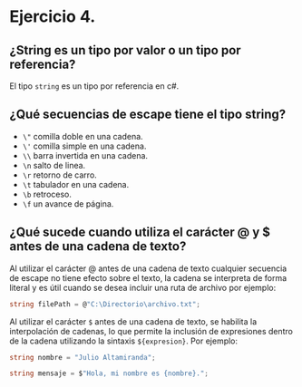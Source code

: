 # Ejercicio 4.

## ¿String es un tipo por valor o un tipo por referencia?

El tipo `string` es un tipo por referencia en c#. 

## ¿Qué secuencias de escape tiene el tipo string?








- `\"` comilla doble en una cadena.
- `\'` comilla simple en una cadena.
- `\\` barra invertida en una cadena.
- `\n` salto de linea.
- `\r` retorno de carro.
- `\t` tabulador en una cadena.
- `\b` retroceso.
- `\f` un avance de página.
## ¿Qué sucede cuando utiliza el carácter @ y $ antes de una cadena de texto?

Al utilizar el carácter @ antes de una cadena de texto cualquier secuencia de escape no tiene efecto sobre el texto, la cadena se interpreta de forma literal y es útil cuando se desea incluir una ruta de archivo por ejemplo:
```csharp 
string filePath = @"C:\Directorio\archivo.txt";
```


Al utilizar el carácter `$` antes de una cadena de texto, se habilita la interpolación de cadenas, lo que permite la inclusión de expresiones dentro de la cadena utilizando la sintaxis `${expresion}`. Por ejemplo:
```csharp 
string nombre = "Julio Altamiranda";

string mensaje = $"Hola, mi nombre es {nombre}.";
```
